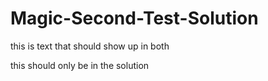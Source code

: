 # Magic-Second-Test-Solution


this is text that should show up in both

$%$

this should only be in the solution

$%$
